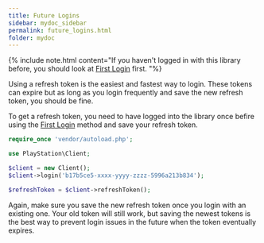 ```yaml
---
title: Future Logins
sidebar: mydoc_sidebar
permalink: future_logins.html
folder: mydoc
---
```


{% include note.html content="If you haven't logged in with this library before, you should look at <a href='first_login.html'> First Login</a> first. "%}

Using a refresh token is the easiest and fastest way to login. These tokens can expire but as long as you login frequently and save the new refresh token, you should be fine.

To get a refresh token, you need to have logged into the library once befire using the [First Login](first_login.html) method and save your refresh token.

```php
require_once 'vendor/autoload.php';

use PlayStation\Client;

$client = new Client();
$client->login('b17b5ce5-xxxx-yyyy-zzzz-5996a213b834');

$refreshToken = $client->refreshToken();
```

Again, make sure you save the new refresh token once you login with an existing one. Your old token will still work, but saving the newest tokens is the best way to prevent login issues in the future when the token eventually expires.
